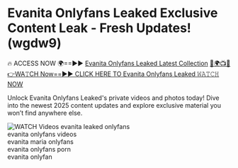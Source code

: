 # Evanita Onlyfans Leaked Exclusive Content Leak - Fresh Updates! (wgdw9)

🔥 ACCESS NOW 🌍==►► <a href="https://tinyurl.com/3fjeunct" rel="nofollow">Evanita Onlyfans Leaked Latest Collection</a></h3>
[🔴🌍📺📱👉WA𝚃CH Now==►► CLICK HERE TO Evanita Onlyfans Leaked 𝚆𝙰𝚃𝙲𝙷 NOW](https://tinyurl.com/3fjeunct)

Unlock Evanita Onlyfans Leaked's private videos and photos today! Dive into the newest 2025 content updates and explore exclusive material you won’t find anywhere else.


<a href="https://tinyurl.com/3fjeunct" rel="nofollow" data-target="animated-image.originalLink"><img src="https://camo.githubusercontent.com/8a4f000d20f83aca3bf7ec5f350d767afa0574a8a352519fd8cfa583a6f93a33/68747470733a2f2f692e696d6775722e636f6d2f644a486b345a712e676966" alt="WATCH Videos" data-canonical-src="https://i.imgur.com/dJHk4Zq.gif" style="max-width: 100%; display: inline-block;" data-target="animated-image.originalImage"></a>
evanita leaked onlyfans<br>
evanita onlyfans videos<br>
evanita maria onlyfans<br>
evanita onlyfans porn<br>
evanita onlyfan